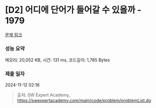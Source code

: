 # [D2] 어디에 단어가 들어갈 수 있을까 - 1979 

[문제 링크](https://swexpertacademy.com/main/code/problem/problemDetail.do?contestProbId=AV5PuPq6AaQDFAUq) 

### 성능 요약

메모리: 20,052 KB, 시간: 131 ms, 코드길이: 1,785 Bytes

### 제출 일자

2024-11-12 02:16



> 출처: SW Expert Academy, https://swexpertacademy.com/main/code/problem/problemList.do